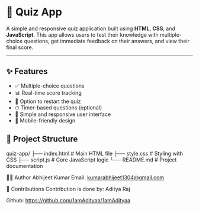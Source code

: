 # 🧠 Quiz App

A simple and responsive quiz application built using **HTML**, **CSS**, and **JavaScript**. This app allows users to test their knowledge with multiple-choice questions, get immediate feedback on their answers, and view their final score.

---

## ✨ Features

- ✅ Multiple-choice questions
- 📊 Real-time score tracking
- 🔄 Option to restart the quiz
- ⏱ Timer-based questions (optional)
- 🎨 Simple and responsive user interface
- 📱 Mobile-friendly design


## 📂 Project Structure
quiz-app/
├── index.html # Main HTML file
├── style.css # Styling with CSS
├── script.js # Core JavaScript logic
└── README.md # Project documentation

🙋‍♂️ Author
Abhijeet Kumar
Email: kumarabhijeet1304@gmail.com

🤝 Contributions
Contribution is done by:
Aditya Raj

Github: https://github.com/1amAdityaa/1amAdityaa
